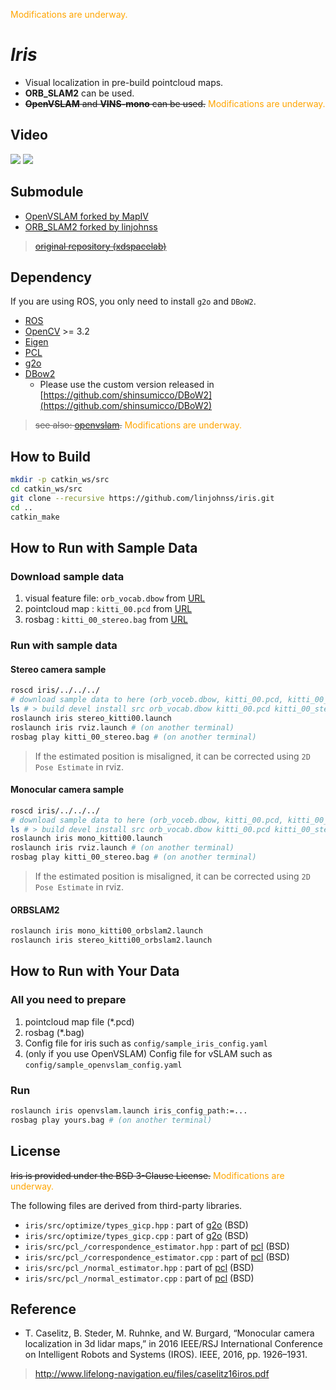 <span style="color: orange;">Modifications are underway.</span>


# *Iris*
* Visual localization in pre-build pointcloud maps.
* **ORB_SLAM2** can be used.
* ~~**OpenVSLAM** and **VINS-mono**  can be used.~~ <span style="color: orange;">Modifications are underway.</span>


## Video
[![](https://img.youtube.com/vi/a_BnifwBZC8/0.jpg)](https://www.youtube.com/watch?v=a_BnifwBZC8)  [![](https://img.youtube.com/vi/ARr48leHadk/0.jpg)](https://youtu.be/ARr48leHadk)


## Submodule 
* [OpenVSLAM forked by MapIV](https://github.com/MapIV/openvslam.git)
* [ORB_SLAM2 forked by linjohnss](https://github.com/linjohnss/ORB_SLAM2.git)
> ~~[original repository (xdspacelab)](https://github.com/xdspacelab/openvslam)~~


## Dependency
If you are using ROS, you only need to install `g2o` and `DBoW2`.
* [ROS](http://wiki.ros.org/)
* [OpenCV](https://opencv.org/) >= 3.2
* [Eigen](http://eigen.tuxfamily.org/index.php?title=Main_Page) 
* [PCL](https://pointclouds.org/)
* [g2o](https://github.com/RainerKuemmerle/g2o)
* [DBow2](https://github.com/shinsumicco/DBoW2.git)
  * Please use the custom version released in [https://github.com/shinsumicco/DBoW2](https://github.com/shinsumicco/DBoW2)

> ~~see also: [openvslam](https://openvslam.readthedocs.io/en/master/installation.html#dependencies).~~ <span style="color: orange;">Modifications are underway.</span>

## How to Build
```bash
mkdir -p catkin_ws/src
cd catkin_ws/src
git clone --recursive https://github.com/linjohnss/iris.git
cd ..
catkin_make
```

## How to Run with Sample Data
### Download sample data
1. visual feature file: `orb_vocab.dbow` from [URL](https://www.dropbox.com/s/z8vodds9y6yxg0p/orb_vocab.dbow2?dl=0)
2. pointcloud map : `kitti_00.pcd` from [URL](https://www.dropbox.com/s/tzdqtsl1p7v1ylo/kitti_00.pcd?dl=0)
3. rosbag : `kitti_00_stereo.bag` from [URL](https://www.dropbox.com/s/kfouz9gkjefpvb5/kitti_00_stereo.bag?dl=0)

### Run with sample data
#### Stereo camera sample
```bash
roscd iris/../../../
# download sample data to here (orb_voceb.dbow, kitti_00.pcd, kitti_00_stereo.bag)
ls # > build devel install src orb_vocab.dbow kitti_00.pcd kitti_00_stereo.bag
roslaunch iris stereo_kitti00.launch
roslaunch iris rviz.launch # (on another terminal)
rosbag play kitti_00_stereo.bag # (on another terminal)
```
> If the estimated position is misaligned, it can be corrected using `2D Pose Estimate` in rviz.

#### Monocular camera sample
```bash
roscd iris/../../../
# download sample data to here (orb_voceb.dbow, kitti_00.pcd, kitti_00_stereo.bag)
ls # > build devel install src orb_vocab.dbow kitti_00.pcd kitti_00_stereo.bag
roslaunch iris mono_kitti00.launch
roslaunch iris rviz.launch # (on another terminal)
rosbag play kitti_00_stereo.bag # (on another terminal)
```
> If the estimated position is misaligned, it can be corrected using `2D Pose Estimate` in rviz.

#### ORBSLAM2
```bash
roslaunch iris mono_kitti00_orbslam2.launch
roslaunch iris stereo_kitti00_orbslam2.launch
```

## How to Run with Your Data
### All you need to prepare
1. pointcloud map file (*.pcd)
1. rosbag (*.bag)
1. Config file for iris such as `config/sample_iris_config.yaml`
1. (only if you use OpenVSLAM) Config file for vSLAM such as `config/sample_openvslam_config.yaml` 

### Run
```bash
roslaunch iris openvslam.launch iris_config_path:=... 
rosbag play yours.bag # (on another terminal)
```

## License
~~Iris is provided under the BSD 3-Clause License.~~
<span style="color: orange;">Modifications are underway.</span>

The following files are derived from third-party libraries.
* `iris/src/optimize/types_gicp.hpp` : part of [g2o](https://github.com/RainerKuemmerle/g2o) (BSD)
* `iris/src/optimize/types_gicp.cpp` : part of [g2o](https://github.com/RainerKuemmerle/g2o) (BSD)
* `iris/src/pcl_/correspondence_estimator.hpp` : part of [pcl](https://github.com/PointCloudLibrary/pcl) (BSD)
* `iris/src/pcl_/correspondence_estimator.cpp` : part of [pcl](https://github.com/PointCloudLibrary/pcl) (BSD)
* `iris/src/pcl_/normal_estimator.hpp` : part of [pcl](https://github.com/PointCloudLibrary/pcl) (BSD)
* `iris/src/pcl_/normal_estimator.cpp` : part of [pcl](https://github.com/PointCloudLibrary/pcl) (BSD)


## Reference
- T. Caselitz, B. Steder, M. Ruhnke, and W. Burgard, “Monocular camera localization in 3d lidar maps,” in 2016 IEEE/RSJ International Conference on Intelligent Robots and Systems (IROS). IEEE, 2016, pp. 1926–1931.
> http://www.lifelong-navigation.eu/files/caselitz16iros.pdf

